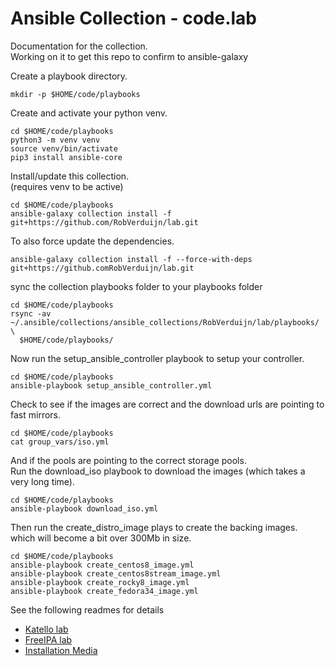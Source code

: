# Ansible Collection - code.lab

Documentation for the collection.<br>
Working on it to get this repo to confirm to ansible-galaxy<br>

Create a playbook directory.
```
mkdir -p $HOME/code/playbooks
```
Create and activate your python venv.
```
cd $HOME/code/playbooks
python3 -m venv venv
source venv/bin/activate
pip3 install ansible-core
```
Install/update this collection.<br>
(requires venv to be active)
```
cd $HOME/code/playbooks
ansible-galaxy collection install -f git+https://github.com/RobVerduijn/lab.git
```
To also force update the dependencies.
```
ansible-galaxy collection install -f --force-with-deps git+https://github.comRobVerduijn/lab.git
```
sync the collection playbooks folder to your playbooks folder
```
cd $HOME/code/playbooks
rsync -av ~/.ansible/collections/ansible_collections/RobVerduijn/lab/playbooks/ \
  $HOME/code/playbooks/
```
Now run the setup_ansible_controller playbook to setup your controller.<br>
```
cd $HOME/code/playbooks
ansible-playbook setup_ansible_controller.yml
```
Check to see if the images are correct and the download urls are pointing to fast mirrors.
```
cd $HOME/code/playbooks
cat group_vars/iso.yml
```
And if the pools are pointing to the correct storage pools.<br>
Run the download_iso playbook to download the images (which takes a very long time).<br>
```
cd $HOME/code/playbooks
ansible-playbook download_iso.yml
```
Then run the create_distro_image plays to create the backing images.<br>
which will become a bit over 300Mb in size.<br>
```
cd $HOME/code/playbooks
ansible-playbook create_centos8_image.yml
ansible-playbook create_centos8stream_image.yml
ansible-playbook create_rocky8_image.yml
ansible-playbook create_fedora34_image.yml
```

See the following readmes for details
* [Katello lab ](README_katello.md)
* [FreeIPA lab ](README_freeipa.md)
* [Installation Media](README_installation_media.md)